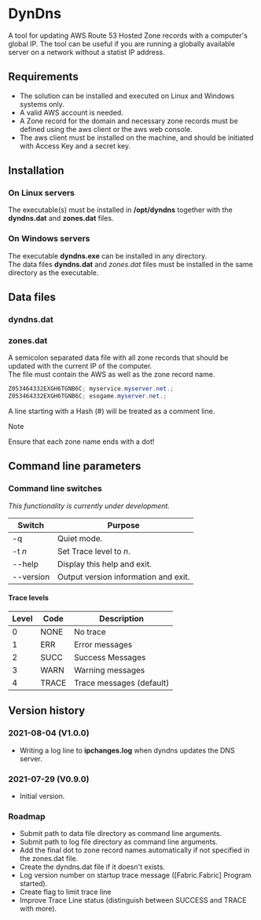 # DynDns

A tool for updating AWS Route 53 Hosted Zone records with a computer's global IP.
The tool can be useful if you are running a globally available server on a network without a statist IP address.

## Requirements

- The solution can be installed and executed on Linux and Windows systems only.
- A valid AWS account is needed.
- A Zone record for the domain and necessary zone records must be defined using the aws client or the aws web console.
- The aws client must be installed on the machine, and should be initiated with Access Key and a secret key.

## Installation

### On Linux servers

The executable(s) must be installed in **/opt/dyndns** together with the **dyndns.dat** and **zones.dat** files.

### On Windows servers

The executable **dyndns.exe** can be installed in any directory.  
The data files **dyndns.dat** and *zones.dat* files must be installed in the same directory as the executable.

## Data files

### dyndns.dat

### zones.dat

A semicolon separated data file with all zone records that should be updated with the current IP of the computer.  
The file must contain the AWS as well as the zone record name.

```csharp
Z053464332EXGH6TGNB6C; myservice.myserver.net.;
Z053464332EXGH6TGNB6C; esogame.myserver.net.;
```

A line starting with a Hash (#) will be treated as a comment line.

> [!NOTE]
> Ensure that each zone name ends with a dot!

## Command line parameters

### Command line switches

*This functionality is currently under development.*

| Switch     |Purpose                               |
| ---------- | ------------------------------------ |
| -q         | Quiet mode.                          |
| -t *n*     | Set Trace level to *n*.              |
| --help     | Display this help and exit.          |
| --version  | Output version information and exit. |

#### Trace levels

| Level | Code  | Description              |
| ----  | ----- | ------------------------ |
| 0     | NONE  | No trace                 |
| 1     | ERR   | Error messages           |
| 2     | SUCC  | Success Messages         |
| 3     | WARN  | Warning messages         |
| 4     | TRACE | Trace messages (default) |

## Version history

### 2021-08-04 (V1.0.0)

- Writing a log line to **ipchanges.log** when dyndns updates the DNS server.

### 2021-07-29 (V0.9.0)

- Initial version.

### Roadmap

- Submit path to data file directory as command line arguments.
- Submit path to log file directory as command line arguments.
- Add the final dot to zone record names automatically if not specified in the zones.dat file.
- Create the dyndns.dat file if it doesn't exists.
- Log version number on startup trace message ([Fabric.Fabric] Program started).
- Create flag to limit trace line
- Improve Trace Line status (distinguish between SUCCESS and TRACE with more).
